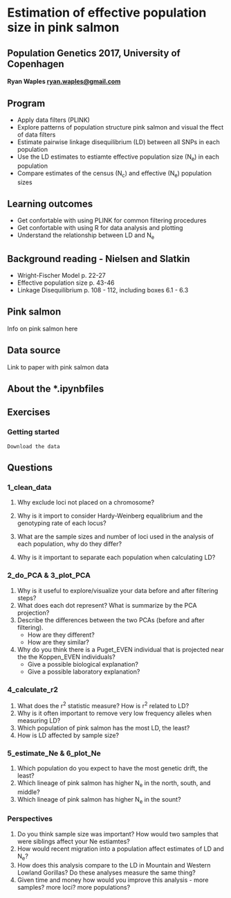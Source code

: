 # Estimation of effective population size in pink salmon
## Population Genetics 2017, University of Copenhagen
#### Ryan Waples ryan.waples@gmail.com

## Program
* Apply data filters (PLINK)
* Explore patterns of population structure pink salmon and visual the ffect of data filters
* Estimate pairwise linkage disequilibrium (LD) between all SNPs in each population
* Use the LD estimates to estiamte effective population size (N<sub>e</sub>) in each population
* Compare estimates of the census (N<sub>c</sub>) and effective (N<sub>e</sub>) population sizes  

## Learning outcomes
* Get confortable with using PLINK for common filtering procedures
* Get confortable with using R for data analysis and plotting
* Understand the relationship between LD and N<sub>e</sub>

## Background reading - Nielsen and Slatkin
* Wright-Fischer Model p. 22-27
* Effective population size p. 43-46
* Linkage Disequilibrium p. 108 - 112, including boxes 6.1 - 6.3

## Pink salmon
Info on pink salmon here

## Data source
Link to paper with pink salmon data

## About the *.ipynbfiles

## Exercises
### Getting started
    Download the data


## Questions 

### 1_clean_data
1. Why exclude loci not placed on a chromosome?
    
2. Why is it import to consider Hardy-Weinberg equalibrium and the genotyping rate of each locus?
    
3. What are the sample sizes and number of loci used in the analysis of each population, why do they differ?

4. Why is it important to separate each population when calculating LD?
    
### 2_do_PCA & 3_plot_PCA
1. Why is it useful to explore/visualize your data before and after filtering steps?
2. What does each dot represent?  What is summarize by the PCA projection?
3. Describe the differences between the two PCAs (before and after filtering).  
    * How are they different? 
    * How are they similar?
4. Why do you think there is a Puget_EVEN individual that is projected near the the Koppen_EVEN individuals?
    * Give a possible biological explanation?
    * Give a possible laboratory explanation?  
    
### 4_calculate_r2
1. What does the r<sup>2</sup> statistic measure?  How is r<sup>2</sup> related to LD?
2. Why is it often important to remove very low frequency alleles when measuring LD?
3. Which population of pink salmon has the most LD, the least?
4. How is LD affected by sample size?
  
### 5_estimate_Ne & 6_plot_Ne
1. Which population do you expect to have the most genetic drift, the least?
2. Which lineage of pink salmon has higher N<sub>e</sub> in the north, south, and middle?
3. Which lineage of pink salmon has higher N<sub>e</sub> in the sount?
 
### Perspectives
1. Do you think sample size was important?  How would two samples that were siblings affect your Ne estiamtes?
3. How would recent migration into a population affect estimates of LD and N<sub>e</sub>?
2. How does this analysis compare to the LD in Mountain and Western Lowland Gorillas?  Do these analyses measure the same thing? 
4. Given time and money how would you improve this analysis - more samples? more loci? more populations?
